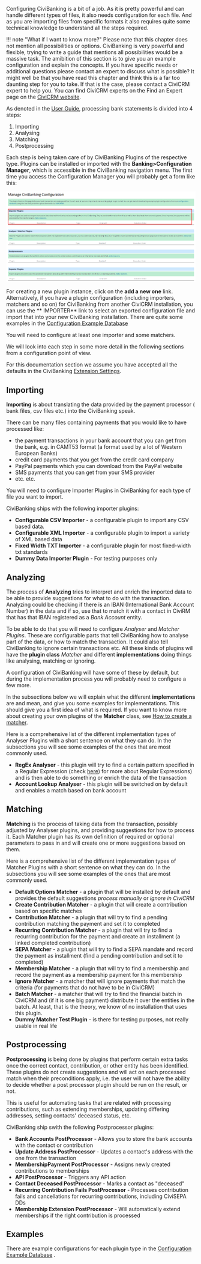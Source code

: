 Configuring CiviBanking is a bit of a job. As it is pretty powerful and can
handle different types of files, it also needs configuration for each file. And
as you are importing files from specific formats it also requires quite some
technical knowledge to understand all the steps required.

!!! note "What if I want to know more?"
    Please note that this chapter does not mention all possibilities or options.
    CiviBanking is very powerful and flexible, trying to write a guide that
    mentions all possibilities would be a massive task. The amibition of this
    section is to give you an example configuration and explain the concepts. If
    you have specific needs or additional questions please contact an expert to
    discuss what is possible? It might well be that you have read this chapter
    and think this is a far too daunting step for you to take. If that is the
    case, please contact a CiviCRM expert to help you. You can find CiviCRM
    experts on the Find an Expert page on the
    [CiviCRM website](https://civicrm.org/partners-contributors).

As denoted in the [User Guide](../../user-guide.md), processing bank statements
is divided into 4 steps:

1. Importing
2. Analysing
3. Matching
4. Postprocessing

Each step is being taken care of by CiviBanking Plugins of the respective type.
Plugins can be installed or imported with the **Banking>Configuration Manager**,
which is accessible in the CiviBanking navigation menu. The first time you
access the Configuration Manager you will probably get a form like this:

![Screenshot](../../img/config_manager_empty.png)

For creating a new plugin instance, click on the **add a new one** link.
Alternatively, if you have a plugin configuration (including importers, matchers
and so on) for CiviBanking from another CiviCRM installation, you can use the **
IMPORTER** link to select an exported configuration file and import that into
your new CiviBanking installation. There are quite some examples in the
[Configuration Example Database](https://github.com/Project60/org.project60.banking/tree/master/configuration_database)

You will need to configure at least one importer and some matchers.

We will look into each step in some more detail in the following sections from a
configuration point of view.

For this documentation section we assume you have accepted all the defaults in
the CiviBanking [Extension Settings](../settings.md).

## Importing

**Importing** is about translating the data provided by the payment processor (
bank files, csv files etc.) into the CiviBanking speak.

There can be many files containing payments that you would like to have
processed like:

* the payment transactions in your bank account that you can get from the bank,
  e.g. in CAMT53 format (a format used by a lot of Western European Banks)
* credit card payments that you get from the credit card company
* PayPal payments which you can download from the PayPal website
* SMS payments that you can get from your SMS provider
* etc. etc.

You will need to configure Importer Plugins in CiviBanking for each type of file
you want to import.

CiviBanking ships with the following importer plugins:

* **Configurable CSV Importer** - a configurable plugin to import any CSV based
  data.
* **Configurable XML Importer** - a configurable plugin to import a variety of
  XML based data
* **Fixed Width TXT Importer** - a configurable plugin for most fixed-width txt
  standards
* **Dummy Data Importer Plugin** - For testing purposes only

## Analyzing

The process of **Analyzing** tries to interpret and enrich the imported data to
be able to provide suggestions for what to do with the transaction. Analyzing
could be checking if there is an IBAN (International Bank Account Number) in the
data and if so, use that to match it with a contact in CiviRM that has that IBAN
registered as a _Bank Account_ entity.

To be able to do that you will need to configure _Analyser_ and _Matcher
Plugins_. These are configurable parts that tell CiviBanking how to analyse part
of the data, or how to match the transaction. It could also tell CiviBanking to
ignore certain transactions etc. All these kinds of plugins will have the
**plugin class** _Matcher_ and different **implementations** doing things like
analysing, matching or ignoring.

A configuration of CiviBanking will have some of these by default, but during
the implementation process you will probably need to configure a few more.

In the subsections below we will explain what the different **implementations**
are and mean, and give you some examples for implementations. This should give
you a first idea of what is required. If you want to know more about creating
your own plugins of the **Matcher** class,
see [How to create a matcher](analyser-matcher.md).

Here is a comprehensive list of the different implementation types of
Analyser Plugins with a short sentence on what they can do. In the subsections
you will see some examples of the ones that are most commonly used.

* **RegEx Analyser** - this plugin will try to find a certain pattern specified
  in a Regular Expression (check
  [here](https://en.wikipedia.org/wiki/Regular_expression)) for more about
  Regular Expressions) and is then able to do something or enrich the data of
  the transaction
* **Account Lookup Analyser** - this plugin will be switched on by default and
  enables a match based on bank account

## Matching

**Matching** is the process of taking data from the transaction, possibly
adjusted by Analyser plugins, and providing suggestions for how to process it.
Each Matcher plugin has its own definition of required or optional parameters
to pass in and will create one or more suggestions based on them.

Here is a comprehensive list of the different implementation types of
Matcher Plugins with a short sentence on what they can do. In the subsections
you will see some examples of the ones that are most commonly used.

* **Default Options Matcher** - a plugin that will be installed by default and
  provides the default suggestions _process manually_ or _ignore in CiviCRM_
* **Create Contribution Matcher** - a plugin that will create a contribution
  based on specific matches
* **Contribution Matcher** - a plugin that will try to find a pending
  contribution matching the payment and set it to completed
* **Recurring Contribution Matcher** - a plugin that will try to find a
  recurring contribution for the payment and create an installment (a linked
  completed contribution)
* **SEPA Matcher** - a plugin that will try to find a SEPA mandate and record
  the payment as installment (find a pending contribution and set it to
  completed)
* **Membership Matcher** - a plugin that will try to find a membership and
  record the payment as a membership payment for this membership
* **Ignore Matcher** - a matcher that will ignore payments that match the
  criteria (for payments that do not have to be in CiviCRM)
* **Batch Matcher** - a matcher that will try to find the financial batch in
  CiviCRM and (if it is one big payment) distribute it over the entities in the
  batch. At least, that is the theory, we know of no installation that uses this
  plugin.
* **Dummy Matcher Test Plugin** - is there for testing purposes, not really
  usable in real life

## Postprocessing

**Postprocessing** is being done by plugins that perform certain extra tasks
once the correct contact, contribution, or other entity has been identified.
These plugins do not create suggestions and will act on each processed match
when their preconditions apply, i.e. the user will not have the ability to
decide whether a post processor plugin should be run on the result, or not.

This is useful for automating tasks that are related with processing
contributions, such as extending memberships, updating differing addresses,
setting contacts' deceased status, etc.

CiviBanking ship swith the following Postprocessor plugins:

* **Bank Accounts PostProcessor** - Allows you to store the bank accounts with
  the contact or contribution
* **Update Address PostProcessor** - Updates a contact's address with the one
  from the transaction
* **MembershipPayment PostProcessor** - Assigns newly created contributions to
  memberships
* **API PostProcessor** - Triggers any API action
* **Contact Deceased PostProcessor** - Marks a contact as "deceased"
* **Recurring Contribution Fails PostProcessor** - Processes contribution fails
  and cancellations for recurring contributions, including CiviSEPA DDs
* **Membership Extension PostProcessor** - Will automatically extend memberships
  if the right contribution is processed

## Examples

There are example configurations for each plugin type in
the [Configuration Example Database](https://github.com/Project60/org.project60.banking/tree/master/configuration_database)
.
